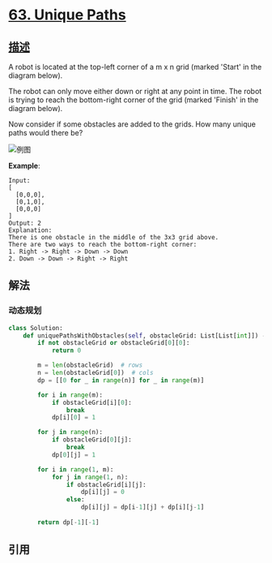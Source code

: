 # [63. Unique Paths](https://leetcode.com/problems/unique-paths-ii/)

## [描述](https://leetcode.com/problems/unique-paths-ii/)

A robot is located at the top-left corner of a m x n grid (marked 'Start' in the diagram below).

The robot can only move either down or right at any point in time. The robot is trying to reach the bottom-right corner of the grid (marked 'Finish' in the diagram below).

Now consider if some obstacles are added to the grids. How many unique paths would there be?

![例图](https://assets.leetcode.com/uploads/2018/10/22/robot_maze.png)

**Example**:

```text
Input:
[
  [0,0,0],
  [0,1,0],
  [0,0,0]
]
Output: 2
Explanation:
There is one obstacle in the middle of the 3x3 grid above.
There are two ways to reach the bottom-right corner:
1. Right -> Right -> Down -> Down
2. Down -> Down -> Right -> Right
```

## 解法

### 动态规划

```python
class Solution:
    def uniquePathsWithObstacles(self, obstacleGrid: List[List[int]]) -> int:
        if not obstacleGrid or obstacleGrid[0][0]:
            return 0

        m = len(obstacleGrid)  # rows
        n = len(obstacleGrid[0])  # cols
        dp = [[0 for _ in range(n)] for _ in range(m)]

        for i in range(m):
            if obstacleGrid[i][0]:
                break
            dp[i][0] = 1

        for j in range(n):
            if obstacleGrid[0][j]:
                break
            dp[0][j] = 1

        for i in range(1, m):
            for j in range(1, n):
                if obstacleGrid[i][j]:
                    dp[i][j] = 0
                else:
                    dp[i][j] = dp[i-1][j] + dp[i][j-1]
        
        return dp[-1][-1]

```

## 引用
